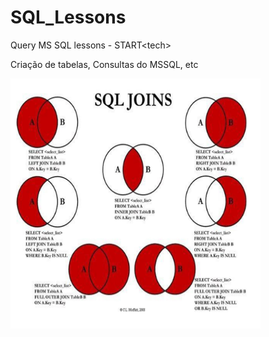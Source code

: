 # SQL_Lessons
Query MS SQL lessons - START&lt;tech>

Criação de tabelas, Consultas do MSSQL, etc

<img src="SQL-Joins.jpg" width = "400px" height= "400px">

